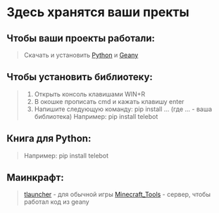 # Здесь хранятся ваши пректы
## Чтобы ваши проекты работали: 
> Скачать и установить [Python](https://www.python.org/) и [Geany](https://www.geany.org/)
## Чтобы установить библиотеку: 
> 1. Открыть консоль клавишами WIN+R
> 2. В окошке прописать cmd  и кажать клавишу enter
> 3. Напишите следующую команду: pip install ... (где ... - ваша библиотека)
> Например: pip install telebot
## Книга для Python:
> Например: pip install telebot
## Маинкрафт:
> [tlauncher](https://tlauncher.org/) - для обычной игры
> [Minecraft_Tools](https://www.mann-ivanov-ferber.ru/books/programmiruem-s-minecraft/) - сервер, чтобы работал код из geany
